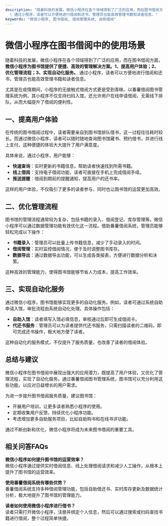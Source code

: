 ```yaml
---
description: "随着科技的发展，微信小程序在各个领域得到了广泛的应用，而在图书借阅方面，**微信小程序为图书馆提供了便捷、高效的管理解决方案。1、提高用户体验；2、优化管理流程；3、实现自动化服务。**\
  \ 通过小程序，读者可以方便地进行借阅和还书，管理员也能高效管理书籍和读者信息。"
keywords: "微信小程序, 图书借阅, 借阅管理系统, 自助借阅"
---
```

# 微信小程序在图书借阅中的使用场景

随着科技的发展，微信小程序在各个领域得到了广泛的应用，而在图书借阅方面，**微信小程序为图书馆提供了便捷、高效的管理解决方案。1、提高用户体验；2、优化管理流程；3、实现自动化服务。** 通过小程序，读者可以方便地进行借阅和还书，管理员也能高效管理书籍和读者信息。

尤其是在疫情期间，小程序的无接触式借阅方式更是受到青睐。以番薯借阅图书管理系统为例，其小程序不仅支持扫码入馆，还允许用户在线申请借阅，无需线下排队，从而大幅提升了借阅的便利性。

## **一、提高用户体验**

在传统的图书借阅过程中，读者需要亲自到图书馆排队借书，这一过程往往耗时较长。而通过微信小程序，读者可以随时随地查询图书馆藏书、预约借书，并进行线上支付。这种便捷的体验大大提升了用户满意度。

具体来说，通过小程序，用户能够：

- **快速查询**：实时更新的书籍信息，帮助读者快速找到所需书籍。
- **线上借阅**：支持电子借阅功能，读者可直接在手机上完成借阅手续。
- **推送提醒**：借阅到期前的提醒通知，提高用户的还书率。

这样的用户体验，不仅吸引了更多的读者参与，同时也让图书馆的运营更加高效。

## **二、优化管理流程**

图书馆的管理流程通常较为复杂，包括书籍的录入、借阅登记、库存管理等。微信小程序可以通过数据管理功能有效优化这一流程。借助番薯借阅系统，管理员能够轻松完成以下操作：

- **书籍录入**：管理员可以批量上传书籍信息，减少了手动录入的时间。
- **借阅管理**：实时监控借阅情况，便于及时调整图书库存。
- **数据导出**：通过数据导出功能，可以生成各类报表，方便进行数据分析和决策。

这种高效的管理能力，使得图书馆能够节省人力成本，提高工作效率。

## **三、实现自动化服务**

通过微信小程序，图书馆能够实现更多的自动化服务。例如，读者可通过系统自助申请入馆，审批流程由系统自动化处理。具体操作包括：

- **自助入馆**：读者填写入馆必填信息，审核通过后即可生成借阅卡。
- **代还书服务**：管理员可以为读者提供代还书服务，只需扫描读者的二维码，即可完成还书操作，极大地方便了读者。

这种自动化的服务模式，不仅提升了服务质量，也改善了读者的借阅体验。

## **总结与建议**

微信小程序在图书借阅中展现出强大的应用潜力，既提高了用户体验，又优化了管理流程，实现了自动化服务。通过番薯借阅图书管理系统，图书馆可以充分利用这些功能，以应对日益增长的用户需求。

为进一步提升图书借阅服务质量，建议图书馆：

- 开展用户培训，让更多读者熟悉小程序的使用。
- 定期收集用户反馈，持续优化小程序功能。
- 考虑增加更多自助服务项目，比如自助购书和在线书评功能。

通过不断创新和优化，微信小程序将成为未来图书借阅的重要工具。

## 相关问答FAQs

**微信小程序如何提升图书馆的运营效率？**  
微信小程序通过提供实时借阅信息、线上处理借阅请求和减少人工操作，从根本上提升了图书馆的运营效率。

**使用番薯借阅系统有哪些优势？**  
番薯借阅系统支持多种借阅管理功能，包括自助借还书、实时库存更新及数据统计分析，极大地提升了图书馆的管理能力。

**读者如何使用微信小程序进行借书？**  
读者只需打开微信小程序，注册并绑定个人信息，然后可以通过搜索或扫码查找书籍进行借阅，整个过程简单快捷。
